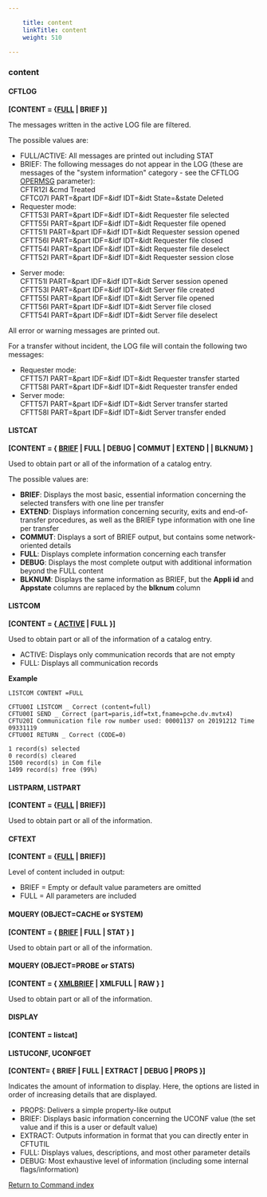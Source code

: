 ```yaml
---

    title: content
    linkTitle: content
    weight: 510

---
```

<span id="content"></span>

### content

<span id="content_CFTLOG"></span>

#### CFTLOG

**\[CONTENT = {<u>FULL</u> | BRIEF }\]**

The messages written in the active
LOG file are filtered.

The possible values are:

- FULL/ACTIVE: All messages
    are printed out including STAT
- BRIEF: The following
    messages do not appear in the LOG (these are messages of the "system
    information" category - see the CFTLOG [OPERMSG](../opermsg) parameter):  
    CFTR12I &cmd Treated  
    CFTC07I PART=&part IDF=&idf IDT=&idt State=&state Deleted
- Requester mode:  
    CFTT53I PART=&part IDF=&idf IDT=&idt Requester file selected  
    CFTT55I PART=&part IDF=&idf IDT=&idt Requester file opened  
    CFTT51I PART=&part IDF=&idf IDT=&idt Requester session
    opened  
    CFTT56I PART=&part IDF=&idf IDT=&idt Requester file closed  
    CFTT54I PART=&part IDF=&idf IDT=&idt Requester file deselect  
    CFTT52I PART=&part IDF=&idf IDT=&idt Requester session
    close

<!-- -->

- Server mode:  
    CFTT51I PART=&part IDF=&idf IDT=&idt Server session opened  
    CFTT53I PART=&part IDF=&idf IDT=&idt Server file created  
    CFTT55I PART=&part IDF=&idf IDT=&idt Server file opened  
    CFTT56I PART=&part IDF=&idf IDT=&idt Server file closed  
    CFTT54I PART=&part IDF=&idf IDT=&idt Server file deselect

All error or warning messages are printed out.

For a transfer without incident, the LOG file will contain the following
two messages:

- Requester mode:  
    CFTT57I PART=&part IDF=&idf IDT=&idt Requester transfer
    started  
    CFTT58I PART=&part IDF=&idf IDT=&idt Requester transfer
    ended
- Server mode:  
    CFTT57I PART=&part IDF=&idf IDT=&idt Server transfer started  
    CFTT58I PART=&part IDF=&idf IDT=&idt Server transfer ended

<span id="content_LISTCAT"></span>

#### LISTCAT

****\[CONTENT = { <u>BRIEF</u>
| FULL | DEBUG | COMMUT | EXTEND | | BLKNUM} \]****

Used to obtain part or all of the information of a catalog entry.

The possible values are:

- <span style="font-weight: bold;">****BRIEF****</span>: Displays the most basic, essential information
    concerning the selected transfers with one line per transfer
- <span style="font-weight: bold;">****EXTEND****</span>: Displays information concerning
    security, exits and end-of-transfer procedures, as well as the BRIEF type
    information with one line per transfer
- **COMMUT**: Displays a sort of BRIEF output, but contains some network-oriented details
- <span style="font-weight: bold;">****FULL****</span>: Displays complete information concerning
    each transfer
- <span style="font-weight: bold;">****DEBUG****</span>: Displays the most complete output with additional information beyond the FULL content
- **BLKNUM**: Displays the same information as BRIEF, but the **Appli id** and **Appstate** columns are replaced by the **blknum** column

#### LISTCOM

**\[CONTENT = {<span style="text-decoration: underline;"> ACTIVE</span> |
FULL }\]**

Used to obtain part or all of the
information of a catalog entry.

- ACTIVE: Displays only communication records that are not empty
- FULL: Displays all communication records

<span class="bold_in_para">****Example****</span>

```
LISTCOM CONTENT =FULL
 
CFTU00I LISTCOM _ Correct (content=full)
CFTU00I SEND _ Correct (part=paris,idf=txt,fname=pche.dv.mvtx4)
CFTU20I Communication file row number used: 00001137 on 20191212 Time 09331119
CFTU00I RETURN _ Correct (CODE=0)
 
1 record(s) selected
0 record(s) cleared
1500 record(s) in Com file
1499 record(s) free (99%)
```

#### LISTPARM, LISTPART

******\[CONTENT =
{<u>FULL</u> | BRIEF}\]******

Used to obtain part or all of the
information.

#### CFTEXT

****\[CONTENT =
{<u>FULL</u> | BRIEF}\]****

Level of content included in output:

- BRIEF = Empty or default value parameters are omitted
- FULL = All parameters are included

#### MQUERY (OBJECT=CACHE or SYSTEM)

******\[CONTENT =
{ <span style="text-decoration: underline;">BRIEF</span>
| FULL | STAT } \]******

Used to obtain part or all of the
information.

#### MQUERY (OBJECT=PROBE or STATS)

******\[CONTENT =
{ <span style="text-decoration: underline;">XMLBRIEF</span>
| XMLFULL | RAW } \]******

Used to obtain part or all of the
information.

#### DISPLAY

******\[CONTENT =
listcat\]******

#### LISTUCONF, UCONFGET

******\[CONTENT= { BRIEF | FULL | EXTRACT | DEBUG | PROPS }\]******

Indicates the amount of information to display. Here, the options are listed in order of increasing details that are displayed.

- PROPS: Delivers a simple property-like output
- BRIEF: Displays basic information
    concerning the UCONF value (the set value and if this is a user or default value)
- EXTRACT: Outputs information in format that you can directly enter in CFTUTIL
- FULL: Displays values, descriptions, and most other parameter details
- DEBUG: Most exhaustive level of information (including some internal flags/information)

[Return to Command index](../../)
